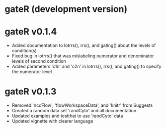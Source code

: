 # gateR (development version)

# gateR v0.1.4
  * Added documentation to lotrrs(), rrs(), and gating() about the levels of condition(s)
  * Fixed bug in lotrrs() that was mislabeling numerator and denominator levels of second condition
  * Added parameters 'c1n' and 'c2n' in lotrrs(), rrs(), and gating() to specify the numerator level

# gateR v0.1.3
  * Removed 'ncdFlow', 'flowWorkspaceData', and 'knitr' from Suggests
  * Created a random data set 'randCyto' and all documentation
  * Updated examples and testthat to use 'randCyto' data
  * Updated vignette with clearer language
